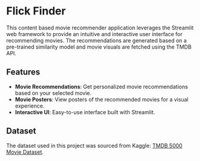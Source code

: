 # Flick Finder

This content based movie recommender application leverages the Streamlit web framework to provide an intuitive and interactive user interface for recommending movies. The recommendations are generated based on a pre-trained similarity model and movie visuals are fetched using the TMDB API.

## Features

- **Movie Recommendations**: Get personalized movie recommendations based on your selected movie.
- **Movie Posters**: View posters of the recommended movies for a visual experience.
- **Interactive UI**: Easy-to-use interface built with Streamlit.

## Dataset

The dataset used in this project was sourced from Kaggle: [TMDB 5000 Movie Dataset](https://www.kaggle.com/datasets/tmdb/tmdb-movie-metadata).
